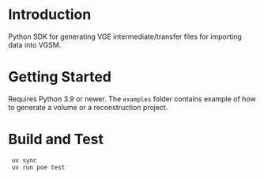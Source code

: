# Introduction
Python SDK for generating VGE intermediate/transfer files for
importing data into VGSM.

# Getting Started
Requires Python 3.9 or newer.
The `examples` folder contains example of how to generate a volume or
a reconstruction project.

# Build and Test

 ```shell
  uv sync
  uv run poe test
 ```
